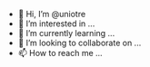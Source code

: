 - 👋 Hi, I’m @uniotre
- 👀 I’m interested in ...
- 🌱 I’m currently learning ...
- 💞️ I’m looking to collaborate on ...
- 📫 How to reach me ...

<!---
uniotre/uniotre is a ✨ special ✨ repository because its `README.md` (this file) appears on your GitHub profile.
You can click the Preview link to take a look at your changes.
--->
